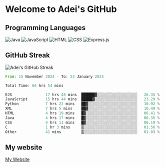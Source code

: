 # Welcome to Adei's GitHub

## Programming Languages
![Java](https://img.shields.io/badge/Java-007396?style=flat-square&logo=java&logoColor=white)
![JavaScript](https://img.shields.io/badge/JavaScript-F7DF1E?style=flat-square&logo=javascript&logoColor=black)
![HTML](https://img.shields.io/badge/HTML-E34F26?style=flat-square&logo=html5&logoColor=white)
![CSS](https://img.shields.io/badge/CSS-1572B6?style=flat-square&logo=css3&logoColor=white)
![Express.js](https://img.shields.io/badge/Express.js-000000?style=flat-square&logo=express&logoColor=white)


## GitHub Streak
![Adei's GitHub Streak](https://github-readme-streak-stats.herokuapp.com/?user=AdeiTamayo&hide_border=true)

<!--START_SECTION:waka-->

```rust
From: 15 November 2024 - To: 23 January 2025

Total Time: 66 hrs 54 mins

EJS               17 hrs 48 mins  ██████▓░░░░░░░░░░░░░░░░░░   26.35 %
JavaScript        15 hrs 44 mins  █████▓░░░░░░░░░░░░░░░░░░░   23.29 %
Python            7 hrs 22 mins   ██▓░░░░░░░░░░░░░░░░░░░░░░   10.92 %
XML               7 hrs 5 mins    ██▓░░░░░░░░░░░░░░░░░░░░░░   10.49 %
HTML              4 hrs 19 mins   █▓░░░░░░░░░░░░░░░░░░░░░░░   06.41 %
Java              4 hrs 17 mins   █▓░░░░░░░░░░░░░░░░░░░░░░░   06.35 %
CSS               4 hrs 11 mins   █▓░░░░░░░░░░░░░░░░░░░░░░░   06.19 %
C                 1 hr 3 mins     ▒░░░░░░░░░░░░░░░░░░░░░░░░   01.56 %
Other             41 mins         ▒░░░░░░░░░░░░░░░░░░░░░░░░   01.03 %
```

<!--END_SECTION:waka-->

## My website
[My Website](https://adei.eus)


